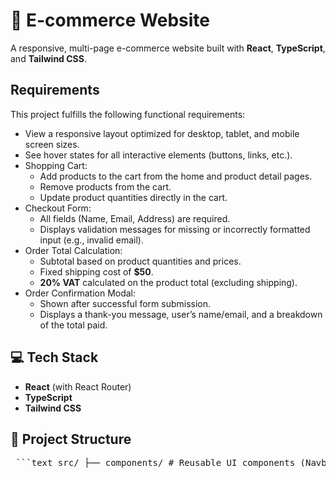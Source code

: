 # 🛒 E-commerce Website

A responsive, multi-page e-commerce website built with **React**, **TypeScript**, and **Tailwind CSS**.

## Requirements

This project fulfills the following functional requirements:

- View a responsive layout optimized for desktop, tablet, and mobile screen sizes.
- See hover states for all interactive elements (buttons, links, etc.).
- Shopping Cart:
  - Add products to the cart from the home and product detail pages.
  - Remove products from the cart.
  - Update product quantities directly in the cart.
- Checkout Form:
  - All fields (Name, Email, Address) are required.
  - Displays validation messages for missing or incorrectly formatted input (e.g., invalid email).
- Order Total Calculation:
  - Subtotal based on product quantities and prices.
  - Fixed shipping cost of **$50**.
  - **20% VAT** calculated on the product total (excluding shipping).
- Order Confirmation Modal:
  - Shown after successful form submission.
  - Displays a thank-you message, user’s name/email, and a breakdown of the total paid.


## 💻 Tech Stack

- **React** (with React Router)
- **TypeScript**
- **Tailwind CSS**


## 📁 Project Structure

<pre> ```text src/ ├── components/ # Reusable UI components (Navbar, Footer, etc.) ├── pages/ # Main views: Home, ProductDetail, Cart, Checkout ├── products/ # JSON file with product data ├── types/ # TypeScript interfaces and types ├── utils/ # Utility functions (e.g., image handling) ├── assets/ # Product images └── App.tsx # Route layout and main app structure ``` </pre>
